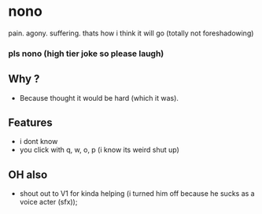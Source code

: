 # nono
pain. agony. suffering. thats how i think it will go (totally not foreshadowing)

### pls nono (high tier joke so please laugh)

## Why ?
- Because thought it would be hard (which it was).
## Features

- i dont know
- you click with q, w, o, p (i know its weird shut up)
    
## OH also

- shout out to V1 for kinda helping (i turned him off because he sucks as a voice acter (sfx));




